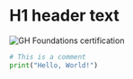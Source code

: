 # H1 header text

![GH Foundations certification](https://images.credly.com/images/024d0122-724d-4c5a-bd83-cfe3c4b7a073/twitter_thumb_201604_image.png)

``` python
# This is a comment
print("Hello, World!")
```
